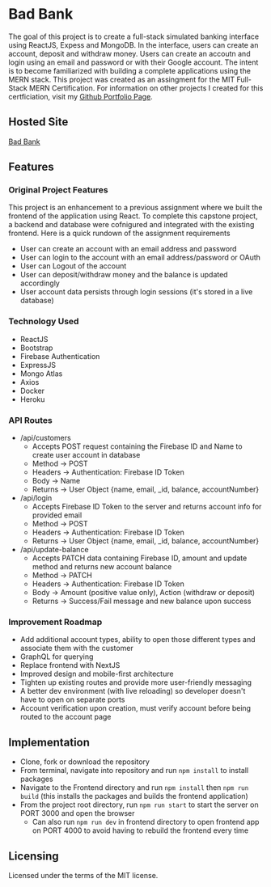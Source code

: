 # Bad Bank

The goal of this project is to create a full-stack simulated banking interface using ReactJS, Expess and MongoDB. In the interface, users can create an account, deposit and withdraw money. Users can create an accoutn and login using an email and password or with their Google account. The intent is to become familiarized with building a complete applications using the MERN stack. This project was created as an assingment for the MIT Full-Stack MERN Certification. For information on other projects I created for this certficiation, visit my [Github Portfolio Page](https://jasonrahm00.github.io/).

## Hosted Site

[Bad Bank](https://jr-bad-bank-19556df085a6.herokuapp.com/)

## Features

### Original Project Features

This project is an enhancement to a previous assignment where we built the frontend of the application using React. To complete this capstone project, a backend and database were cofnigured and integrated with the existing frontend. Here is a quick rundown of the assignment requirements

- User can create an account with an email address and password
- User can login to the account with an email address/password or OAuth
- User can Logout of the account
- User can deposit/withdraw money and the balance is updated accordingly
- User account data persists through login sessions (it's stored in a live database)

### Technology Used

- ReactJS
- Bootstrap
- Firebase Authentication
- ExpressJS
- Mongo Atlas
- Axios
- Docker
- Heroku

### API Routes

- /api/customers
  - Accepts POST request containing the Firebase ID and Name to create user account in database
  - Method -> POST
  - Headers -> Authentication: Firebase ID Token
  - Body -> Name
  - Returns -> User Object {name, email, \_id, balance, accountNumber}
- /api/login
  - Accepts Firebase ID Token to the server and returns account info for provided email
  - Method -> POST
  - Headers -> Authentication: Firebase ID Token
  - Returns -> User Object {name, email, \_id, balance, accountNumber}
- /api/update-balance
  - Accepts PATCH data containing Firebase ID, amount and update method and returns new account balance
  - Method -> PATCH
  - Headers -> Authentication: Firebase ID Token
  - Body -> Amount (positive value only), Action (withdraw or deposit)
  - Returns -> Success/Fail message and new balance upon success

### Improvement Roadmap

- Add additional account types, ability to open those different types and associate them with the customer
- GraphQL for querying
- Replace frontend with NextJS
- Improved design and mobile-first architecture
- Tighten up existing routes and provide more user-friendly messaging
- A better dev environment (with live reloading) so developer doesn't have to open on separate ports
- Account verification upon creation, must verify account before being routed to the account page

## Implementation

- Clone, fork or download the repository
- From terminal, navigate into repository and run `npm install` to install packages
- Navigate to the Frontend directory and run `npm install` then `npm run build` (this installs the packages and builds the frontend application)
- From the project root directory, run `npm run start` to start the server on PORT 3000 and open the browser
  - Can also run `npm run dev` in frontend directory to open frontend app on PORT 4000 to avoid having to rebuild the frontend every time

## Licensing

Licensed under the terms of the MIT license.
